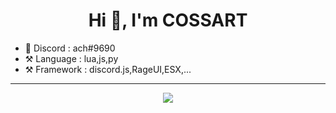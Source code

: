 <h1 align="center">Hi 👋, I'm COSSART</h1>

* 💬 Discord : ach#9690
* ⚒️ Language : lua,js,py
* ⚒️ Framework : discord.js,RageUI,ESX,...


____
     
     
<p align="center">
  <a href="https://github.com/DakoooM?tab=repositories">
<img  src="https://github-readme-stats.vercel.app/api?username=ach-git&hide=issues&show_icons=true&theme=vue-dark" data-canonical-src="https://github-readme-stats.vercel.app/api?username=DakoooM&hide=issues&show_icons=true&theme=vue-dark">
    </a>
</p>
